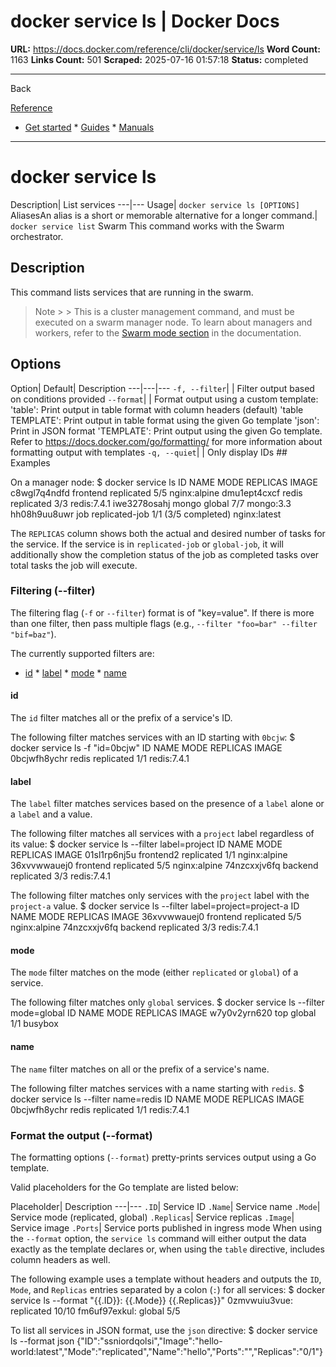 # docker service ls | Docker Docs

**URL:** https://docs.docker.com/reference/cli/docker/service/ls
**Word Count:** 1163
**Links Count:** 501
**Scraped:** 2025-07-16 01:57:18
**Status:** completed

---

Back

[Reference](https://docs.docker.com/reference/)

  * [Get started](https://docs.docker.com/get-started/)   * [Guides](https://docs.docker.com/guides/)   * [Manuals](https://docs.docker.com/manuals/)

* * *

# docker service ls

Description| List services   ---|---   Usage| `docker service ls [OPTIONS]`   AliasesAn alias is a short or memorable alternative for a longer command.| `docker service list`      Swarm This command works with the Swarm orchestrator.

## Description

This command lists services that are running in the swarm.

> Note >  > This is a cluster management command, and must be executed on a swarm manager node. To learn about managers and workers, refer to the [Swarm mode section](https://docs.docker.com/engine/swarm/) in the documentation.

## Options

Option| Default| Description   ---|---|---   `-f, --filter`| | Filter output based on conditions provided   `--format`| | Format output using a custom template:   'table': Print output in table format with column headers \(default\)   'table TEMPLATE': Print output in table format using the given Go template   'json': Print in JSON format   'TEMPLATE': Print output using the given Go template.   Refer to <https://docs.docker.com/go/formatting/> for more information about formatting output with templates   `-q, --quiet`| | Only display IDs      ## Examples

On a manager node:               $ docker service ls          ID            NAME      MODE            REPLICAS             IMAGE     c8wgl7q4ndfd  frontend  replicated      5/5                  nginx:alpine     dmu1ept4cxcf  redis     replicated      3/3                  redis:7.4.1     iwe3278osahj  mongo     global          7/7                  mongo:3.3     hh08h9uu8uwr  job       replicated-job  1/1 (3/5 completed)  nginx:latest     

The `REPLICAS` column shows both the actual and desired number of tasks for the service. If the service is in `replicated-job` or `global-job`, it will additionally show the completion status of the job as completed tasks over total tasks the job will execute.

### Filtering \(--filter\)

The filtering flag \(`-f` or `--filter`\) format is of "key=value". If there is more than one filter, then pass multiple flags \(e.g., `--filter "foo=bar" --filter "bif=baz"`\).

The currently supported filters are:

  * [id](https://docs.docker.com/reference/cli/docker/service/ls/#id)   * [label](https://docs.docker.com/reference/cli/docker/service/ls/#label)   * [mode](https://docs.docker.com/reference/cli/docker/service/ls/#mode)   * [name](https://docs.docker.com/reference/cli/docker/service/ls/#name)

#### id

The `id` filter matches all or the prefix of a service's ID.

The following filter matches services with an ID starting with `0bcjw`:               $ docker service ls -f "id=0bcjw"     ID            NAME   MODE        REPLICAS  IMAGE     0bcjwfh8ychr  redis  replicated  1/1       redis:7.4.1     

#### label

The `label` filter matches services based on the presence of a `label` alone or a `label` and a value.

The following filter matches all services with a `project` label regardless of its value:               $ docker service ls --filter label=project     ID            NAME       MODE        REPLICAS  IMAGE     01sl1rp6nj5u  frontend2  replicated  1/1       nginx:alpine     36xvvwwauej0  frontend   replicated  5/5       nginx:alpine     74nzcxxjv6fq  backend    replicated  3/3       redis:7.4.1     

The following filter matches only services with the `project` label with the `project-a` value.               $ docker service ls --filter label=project=project-a     ID            NAME      MODE        REPLICAS  IMAGE     36xvvwwauej0  frontend  replicated  5/5       nginx:alpine     74nzcxxjv6fq  backend   replicated  3/3       redis:7.4.1     

#### mode

The `mode` filter matches on the mode \(either `replicated` or `global`\) of a service.

The following filter matches only `global` services.               $ docker service ls --filter mode=global     ID                  NAME                MODE                REPLICAS            IMAGE     w7y0v2yrn620        top                 global              1/1                 busybox     

#### name

The `name` filter matches on all or the prefix of a service's name.

The following filter matches services with a name starting with `redis`.               $ docker service ls --filter name=redis     ID            NAME   MODE        REPLICAS  IMAGE     0bcjwfh8ychr  redis  replicated  1/1       redis:7.4.1     

### Format the output \(--format\)

The formatting options \(`--format`\) pretty-prints services output using a Go template.

Valid placeholders for the Go template are listed below:

Placeholder| Description   ---|---   `.ID`| Service ID   `.Name`| Service name   `.Mode`| Service mode \(replicated, global\)   `.Replicas`| Service replicas   `.Image`| Service image   `.Ports`| Service ports published in ingress mode      When using the `--format` option, the `service ls` command will either output the data exactly as the template declares or, when using the `table` directive, includes column headers as well.

The following example uses a template without headers and outputs the `ID`, `Mode`, and `Replicas` entries separated by a colon \(`:`\) for all services:               $ docker service ls --format "{{.ID}}: {{.Mode}} {{.Replicas}}"          0zmvwuiu3vue: replicated 10/10     fm6uf97exkul: global 5/5     

To list all services in JSON format, use the `json` directive:               $ docker service ls --format json     {"ID":"ssniordqolsi","Image":"hello-world:latest","Mode":"replicated","Name":"hello","Ports":"","Replicas":"0/1"}